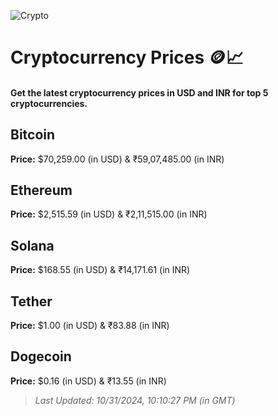 
![Crypto](https://www.techguide.com.au/wp-content/uploads/2020/11/crypto3.jpeg)

# Cryptocurrency Prices 🪙📈

#### Get the latest cryptocurrency prices in USD and INR for top 5 cryptocurrencies.

## Bitcoin

**Price:** $70,259.00 (in USD) & ₹59,07,485.00 (in INR)

## Ethereum

**Price:** $2,515.59 (in USD) & ₹2,11,515.00 (in INR)

## Solana

**Price:** $168.55 (in USD) & ₹14,171.61 (in INR)

## Tether

**Price:** $1.00 (in USD) & ₹83.88 (in INR)

## Dogecoin

**Price:** $0.16 (in USD) & ₹13.55 (in INR)

> _Last Updated: 10/31/2024, 10:10:27 PM (in GMT)_
